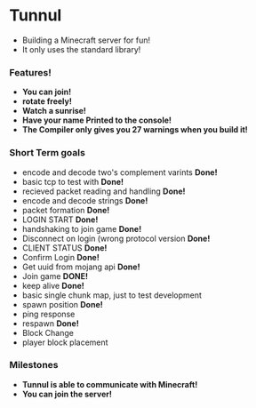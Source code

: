 # Tunnul
 - Building a Minecraft server for fun!
 - It only uses the standard library!

### Features!
 - **You can join!**
 - **rotate freely!**
 - **Watch a sunrise!**
 - **Have your name Printed to the console!**
 - **The Compiler only gives you 27 warnings when you build it!**

### Short Term goals
 - encode and decode two's complement varints **Done!**
 - basic tcp to test with **Done!**
 - recieved packet reading and handling **Done!**
 - encode and decode strings **Done!**
 - packet formation **Done!**
 - LOGIN START **Done!**
 - handshaking to join game **Done!**
 - Disconnect on login (wrong protocol version **Done!**
 - CLIENT STATUS **Done!**
 - Confirm Login **Done!**
 - Get uuid from mojang api **Done!**
 - Join game **DONE!** 
 - keep alive **Done!**
 - basic single chunk map, just to test development
 - spawn position **Done!**
 - ping response
 - respawn **Done!**
 - Block Change
 - player block placement

### Milestones
 - **Tunnul is able to communicate with Minecraft!**
 - **You can join the server!**
